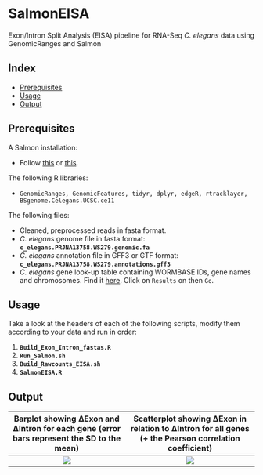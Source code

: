 # SalmonEISA
Exon/Intron Split Analysis (EISA) pipeline for RNA-Seq *C. elegans* data using GenomicRanges and Salmon

## Index

- [Prerequisites](https://github.com/AAnnan/SalmonEISA/#prerequisites)
- [Usage](https://github.com/AAnnan/SalmonEISA/#usage)
- [Output](https://github.com/AAnnan/SalmonEISA/#output)

## Prerequisites

A Salmon installation:
* Follow [this](https://combine-lab.github.io/salmon/getting_started/#obtaining-salmon) or [this](https://salmon.readthedocs.io/en/latest/building.html).

The following R libraries: 
* `GenomicRanges, GenomicFeatures, tidyr, dplyr, edgeR, rtracklayer, BSgenome.Celegans.UCSC.ce11` 

The following files:
* Cleaned, preprocessed reads in fasta format.
* *C. elegans* genome file in fasta format: **`c_elegans.PRJNA13758.WS279.genomic.fa`**
* *C. elegans* annotation file in GFF3 or GTF format: **`c_elegans.PRJNA13758.WS279.annotations.gff3`**
* *C. elegans* gene look-up table containing WORMBASE IDs, gene names and chromosomes. Find it [here](http://parasite.wormbase.org/biomart/martview?VIRTUALSCHEMANAME=parasite_mart&ATTRIBUTES=wbps_gene.default.feature_page.wbps_gene_id|wbps_gene.default.feature_page.external_gene_id|wbps_gene.default.feature_page.chromosome_name&FILTERS=wbps_gene.default.naive_filters.species_id_1010."caelegprjna13758"&VISIBLEPANEL=attributepanel). Click on `Results` on then `Go`.

## Usage

Take a look at the headers of each of the following scripts, modify them according to your data and run in order:

1. **`Build_Exon_Intron_fastas.R`**
1. **`Run_Salmon.sh`**
1. **`Build_Rawcounts_EISA.sh`**
1. **`SalmonEISA.R`**

## Output
Barplot showing **ΔExon** and **ΔIntron** for each gene (error bars represent the SD to the mean)             |  Scatterplot showing **ΔExon** in relation to **ΔIntron** for all genes (+ the Pearson correlation coefficient)
:-------------------------------------:|:-------------------------------------:
![](https://i.imgur.com/CpaFVJX.png)  |  ![](https://i.imgur.com/qvHMSq7.png)
